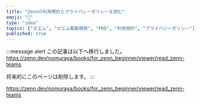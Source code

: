 ```yaml
---
title: "Zennの利用規約とプライバシーポリシーを読む"
emoji: "👀"
type: "idea"
topics: ["ポエム", "ポエム駆動開発", "PDD", "利用規約", "プライバシーポリシー"]
published: true
---
```

:::message alert
この記事は以下へ移行しました。
https://zenn.dev/nomuraya/books/for_zenn_beginner/viewer/read_zenn-teams

将来的にこのページは削除します。
:::

https://zenn.dev/nomuraya/books/for_zenn_beginner/viewer/read_zenn-teams
